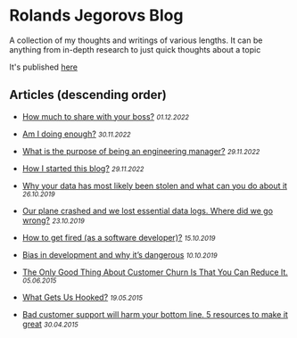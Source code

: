 # Rolands Jegorovs Blog

A collection of my thoughts and writings of various lengths. It can be anything from in-depth research to just quick thoughts about a topic

It's published [here][blogUrl]

## Articles (descending order)

- [How much to share with your boss?](https://github.com/Rolandisimo/blog/blob/main/articles/4-how-much-to-share-with-your-boss.md) <small><em>01.12.2022</em></small>

- [Am I doing enough?](https://github.com/Rolandisimo/blog/blob/main/articles/3-am-i-doing-enough.md) <small><em>30.11.2022</em></small>

- [What is the purpose of being an engineering manager?](https://github.com/Rolandisimo/blog/blob/main/articles/1-what-is-the-purpose-of-being-an-engineering-manager.md) <small><em>29.11.2022</em></small>

- [How I started this blog?](https://github.com/Rolandisimo/blog/blob/main/articles/2-how-i-started-this-blog.md) <small><em>29.11.2022</em></small>

- [Why your data has most likely been stolen and what can you do about it](https://medium.com/@RolandJegorov/why-your-data-has-most-likely-been-stolen-and-what-can-you-do-about-it-139c5b81e8b7) <small><em>26.10.2019</em></small>

- [Our plane crashed and we lost essential data logs. Where did we go wrong?](https://medium.com/@RolandJegorov/our-plane-crashed-and-we-lost-essential-data-logs-where-did-we-go-wrong-3599704bcb58) <small><em>23.10.2019</em></small>

- [How to get fired (as a software developer)?](https://medium.com/@RolandJegorov/how-to-get-fired-as-a-software-developer-439cab24781c) <small><em>15.10.2019</em></small>

- [Bias in development and why it’s dangerous](https://medium.com/@RolandJegorov/bias-in-development-and-why-its-dangerous-e5167208311d) <small><em>10.10.2019</em></small>

- [The Only Good Thing About Customer Churn Is That You Can Reduce It.](https://medium.com/@RolandJegorov/the-only-good-thing-about-customer-churn-is-that-you-can-reduce-it-c9a7b6d6d472) <small><em>05.06.2015</em></small>

- [What Gets Us Hooked?](https://medium.com/@RolandJegorov/key-to-startup-success-creating-habits-d39f4ecbb22d) <small><em>19.05.2015</em></small>

- [Bad customer support will harm your bottom line. 5 resources to make it great](https://medium.com/@RolandJegorov/bad-customer-support-will-harm-your-bottom-line-5-resources-to-make-it-great-aef10ba3b3c4) <small><em>30.04.2015</em></small>

[blogUrl]: https://rolandisimo.github.io/blog/
